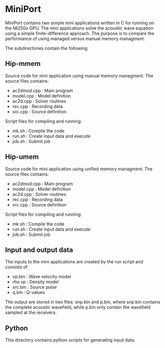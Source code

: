 
# MiniPort 

MiniPort contains two simple mini applications written in C for
running on the Mi250x GPU. The mini applications solve the
acoustic wave equation using a simple finite-difference approach.
The purpose is to compare the performance of using managed versus
manual memory managment. 


The subdirectories contain the following:

## Hip-mmem

Source code for mini application using manual memory managment.
The source files contains:

 - ac2dmod.cpp : Main program
 - model.cpp   : Model definition
 - ac2d.cpp    : Solver routines
 - rec.cpp     : Recording data 
 - src.cpp     : Source definition
 
Script files for compiling and running:

 - mk.sh       : Compile the code
 - run.sh      : Create input data and execute
 - job.sh      : Submit job

## Hip-umem

Source code for mini application using unified memory managment.
The source files contains:

 - ac2dmod.cpp : Main program
 - model.cpp   : Model definition
 - ac2d.cpp    : Solver routines
 - rec.cpp     : Recording data 
 - src.cpp     : Source definition
 
Script files for compiling and running:

 - mk.sh       : Compile the code
 - run.sh      : Create input data and execute
 - job.sh      : Submit job

## Input and output data

The inputs to the mini applications are created by the run script
and consists of

- vp.bin  : Wave velocity model
- rho.vp  : Density model
- src.bin : Source pulse
- q.bin   : Q-values

The output are stored in two files: snp.bin and p.bin, where snp.bin
contains the complete acoustic wavefield, while p.bin only contain
the wavefield sampled at the receivers.

## Python
This directory contains python scripts for generating input data.
